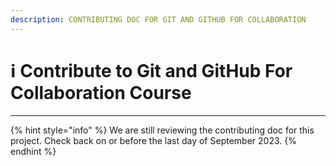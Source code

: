 ```yaml
---
description: CONTRIBUTING DOC FOR GIT AND GITHUB FOR COLLABORATION
---
```


# ℹ Contribute to Git and GitHub For Collaboration Course

***

{% hint style="info" %}
We are still reviewing the contributing doc for this project. Check back on or before the last day of September 2023.
{% endhint %}

